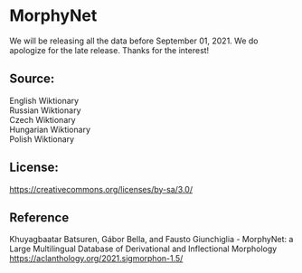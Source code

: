 # MorphyNet

We will be releasing all the data before September 01, 2021. We do apologize for the late release. Thanks for the interest!

## Source:
English Wiktionary <br />
Russian Wiktionary <br />
Czech Wiktionary <br />
Hungarian Wiktionary <br />
Polish Wiktionary <br />

## License: 
https://creativecommons.org/licenses/by-sa/3.0/



## Reference
Khuyagbaatar Batsuren, Gábor Bella, and Fausto Giunchiglia - MorphyNet: a Large Multilingual Database of Derivational and Inflectional Morphology
https://aclanthology.org/2021.sigmorphon-1.5/
